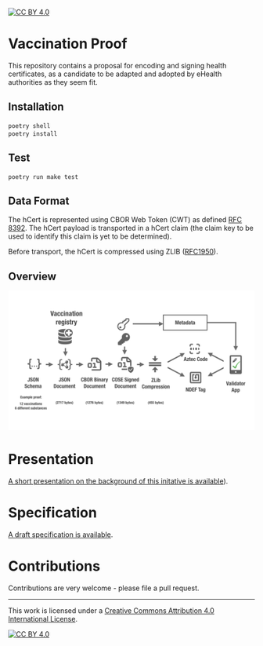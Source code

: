 [![CC BY 4.0][cc-by-shield]][cc-by]

# Vaccination Proof

This repository contains a proposal for encoding and signing health certificates, as a candidate to be adapted and adopted by eHealth authorities as they seem fit.

## Installation

    poetry shell
    poetry install


## Test

    poetry run make test


## Data Format

The hCert is represented using CBOR Web Token (CWT) as defined [RFC 8392](https://tools.ietf.org/html/rfc8392). The hCert payload is transported in a hCert claim (the claim key to be used to identify this claim is yet to be determined).

Before transport, the hCert is compressed using ZLIB ([RFC1950](https://tools.ietf.org/html/rfc1950)).

## Overview

![overview](hcert_overview.png)

# Presentation

[A short presentation on the background of this initative is available](hcert-preso.pdf)).


# Specification

[A draft specification is available](hcert_spec.md).


# Contributions

Contributions are very welcome - please file a pull request.

_________________

This work is licensed under a
[Creative Commons Attribution 4.0 International License][cc-by].

[![CC BY 4.0][cc-by-image]][cc-by]

[cc-by]: http://creativecommons.org/licenses/by/4.0/
[cc-by-image]: https://i.creativecommons.org/l/by/4.0/88x31.png
[cc-by-shield]: https://img.shields.io/badge/License-CC%20BY%204.0-lightgrey.svg
